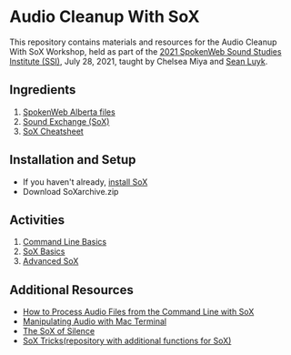 # Audio Cleanup With SoX
This repository contains materials and resources for the Audio Cleanup With SoX Workshop, held as part of the [2021 SpokenWeb Sound Studies Institute (SSI)](https://spokenweb.ca/institutes/), July 28, 2021, taught by Chelsea Miya and [Sean Luyk](https://sites.google.com/a/ualberta.ca/sean-luyk/). 
## Ingredients
1. [SpokenWeb Alberta files]()
2. [Sound Exchange (SoX)](http://sox.sourceforge.net/)
3. [SoX Cheatsheet](https://docs.google.com/document/d/14tT-iSiK918aZu7MjPhkPKkZ8cIe9NOZRIvaX4TVeew/edit)
## Installation and Setup
- If you haven't already, [install SoX](https://github.com/seanluyk/AudioCleanup/blob/main/Sox_installation.md)
- Download SoXarchive.zip
## Activities
1. [Command Line Basics](https://github.com/seanluyk/AudioCleanup/blob/main/CommandLine.md)
2. [SoX Basics](https://github.com/seanluyk/AudioCleanup/blob/main/Sox_Basics.md)
3. [Advanced SoX](https://github.com/seanluyk/AudioCleanup/blob/main/Sox_Advanced.md)
## Additional Resources
- [How to Process Audio Files from the Command Line with SoX](https://www.yesik.it/blog/2018-sox)
- [Manipulating Audio with Mac Terminal](https://medium.com/@sedwardscode/manipulating-audio-using-the-mac-terminal-a7b87c516b7a)
- [The SoX of Silence](https://digitalcardboard.com/blog/2009/08/25/the-sox-of-silence/)
- [SoX Tricks(repository with additional functions for SoX)](https://github.com/madskjeldgaard/sox-tricks)
